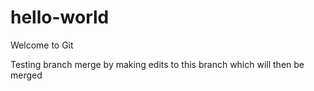 # hello-world
Welcome to Git

Testing branch merge by making edits to this branch which will then be merged
